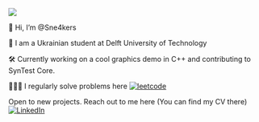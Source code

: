 

<!---
Sne4kers/Sne4kers is a ✨ special ✨ repository because its `README.md` (this file) appears on your GitHub profile.
You can click the Preview link to take a look at your changes.
--->
![](http://github-profile-summary-cards.vercel.app/api/cards/profile-details?username=Sne4kers&theme=monokai)

👋 Hi, I’m @Sne4kers

🌱 I am a Ukrainian student at Delft University of Technology

🛠 Currently working on a cool graphics demo in C++ and contributing to SynTest Core.

👨🏼‍💻 I regularly solve problems here [![leetcode](https://cp-logo.vercel.app/leetcode/sne4kers?logo=true)](https://leetcode.com/sne4kers/)

Open to new projects. Reach out to me here (You can find my CV there) [![LinkedIn](https://img.shields.io/badge/LinkedIn--_.svg?style=social&logo=linkedin)](https://www.linkedin.com/in/yehor-kozyr/)

